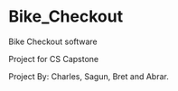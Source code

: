 # Bike_Checkout

Bike Checkout software

Project for CS Capstone

Project By: Charles, Sagun, Bret and Abrar. 
